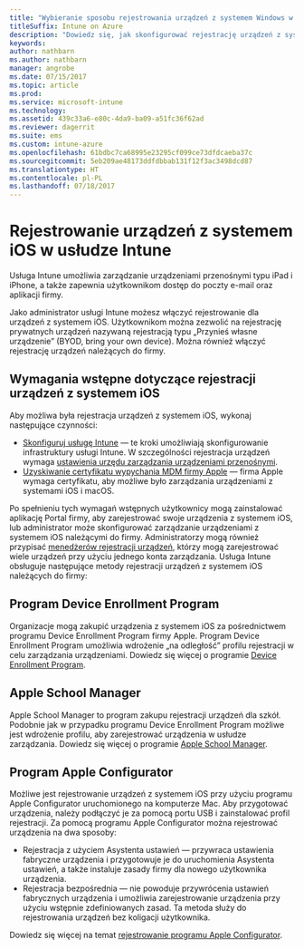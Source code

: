 ```yaml
---
title: "Wybieranie sposobu rejestrowania urządzeń z systemem Windows w usłudze Intune"
titleSuffix: Intune on Azure
description: "Dowiedz się, jak skonfigurować rejestrację urządzeń z systemem Windows w usłudze Microsoft Intune."
keywords: 
author: nathbarn
ms.author: nathbarn
manager: angrobe
ms.date: 07/15/2017
ms.topic: article
ms.prod: 
ms.service: microsoft-intune
ms.technology: 
ms.assetid: 439c33a6-e80c-4da9-ba09-a51fc36f62ad
ms.reviewer: dagerrit
ms.suite: ems
ms.custom: intune-azure
ms.openlocfilehash: 61bdbc7ca68995e23295cf099ce73dfdcaeba37c
ms.sourcegitcommit: 5eb209ae48173ddfdbbab131f12f3ac3498dcd87
ms.translationtype: HT
ms.contentlocale: pl-PL
ms.lasthandoff: 07/18/2017
---
```

# <a name="enroll-ios-devices-in-intune"></a>Rejestrowanie urządzeń z systemem iOS w usłudze Intune

Usługa Intune umożliwia zarządzanie urządzeniami przenośnymi typu iPad i iPhone, a także zapewnia użytkownikom dostęp do poczty e-mail oraz aplikacji firmy.

Jako administrator usługi Intune możesz włączyć rejestrowanie dla urządzeń z systemem iOS. Użytkownikom można zezwolić na rejestrację prywatnych urządzeń nazywaną rejestracją typu „Przynieś własne urządzenie” (BYOD, bring your own device). Można również włączyć rejestrację urządzeń należących do firmy.

## <a name="prerequisites-for-ios-enrollment"></a>Wymagania wstępne dotyczące rejestracji urządzeń z systemem iOS
Aby możliwa była rejestracja urządzeń z systemem iOS, wykonaj następujące czynności:
- [Skonfiguruj usługę Intune](setup-steps.md) — te kroki umożliwiają skonfigurowanie infrastruktury usługi Intune. W szczególności rejestracja urządzeń wymaga [ustawienia urzędu zarządzania urządzeniami przenośnymi](mdm-authority-set.md).
- [Uzyskiwanie certyfikatu wypychania MDM firmy Apple](apple-mdm-push-certificate-get.md) — firma Apple wymaga certyfikatu, aby możliwe było zarządzania urządzeniami z systemami iOS i macOS.

Po spełnieniu tych wymagań wstępnych użytkownicy mogą zainstalować aplikację Portal firmy, aby zarejestrować swoje urządzenia z systemem iOS, lub administrator może skonfigurować zarządzanie urządzeniami z systemem iOS należącymi do firmy. Administratorzy mogą również przypisać [menedżerów rejestracji urządzeń](device-enrollment-manager-enroll.md), którzy mogą zarejestrować wiele urządzeń przy użyciu jednego konta zarządzania. Usługa Intune obsługuje następujące metody rejestracji urządzeń z systemem iOS należących do firmy:

## <a name="device-enrollment-program"></a>Program Device Enrollment Program
Organizacje mogą zakupić urządzenia z systemem iOS za pośrednictwem programu Device Enrollment Program firmy Apple. Program Device Enrollment Program umożliwia wdrożenie „na odległość” profilu rejestracji w celu zarządzania urządzeniami. Dowiedz się więcej o programie [Device Enrollment Program](device-enrollment-program-enroll-ios.md).

## <a name="apple-school-manager"></a>Apple School Manager
Apple School Manager to program zakupu rejestracji urządzeń dla szkół. Podobnie jak w przypadku programu Device Enrollment Program możliwe jest wdrożenie profilu, aby zarejestrować urządzenia w usłudze zarządzania. Dowiedz się więcej o programie [Apple School Manager](apple-school-manager-set-up-ios.md).

## <a name="apple-configurator"></a>Program Apple Configurator
Możliwe jest rejestrowanie urządzeń z systemem iOS przy użyciu programu Apple Configurator uruchomionego na komputerze Mac. Aby przygotować urządzenia, należy podłączyć je za pomocą portu USB i zainstalować profil rejestracji. Za pomocą programu Apple Configurator można rejestrować urządzenia na dwa sposoby:
- Rejestracja z użyciem Asystenta ustawień — przywraca ustawienia fabryczne urządzenia i przygotowuje je do uruchomienia Asystenta ustawień, a także instaluje zasady firmy dla nowego użytkownika urządzenia.
- Rejestracja bezpośrednia — nie powoduje przywrócenia ustawień fabrycznych urządzenia i umożliwia zarejestrowanie urządzenia przy użyciu wstępnie zdefiniowanych zasad. Ta metoda służy do rejestrowania urządzeń bez koligacji użytkownika.

Dowiedz się więcej na temat [rejestrowanie programu Apple Configurator](apple-configurator-setup-assistant-enroll-ios.md).
